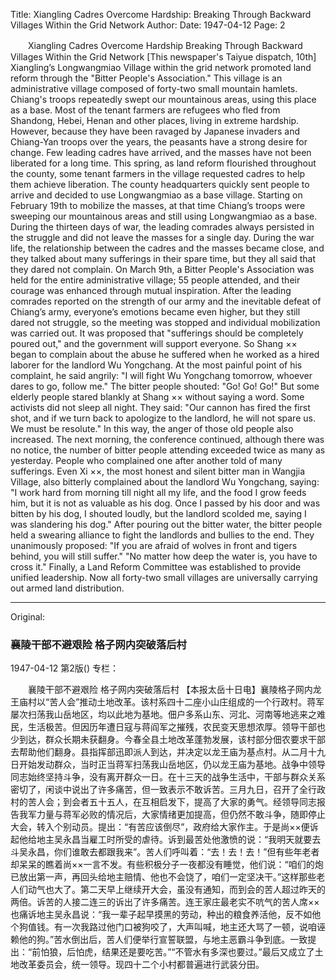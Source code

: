 Title: Xiangling Cadres Overcome Hardship: Breaking Through Backward Villages Within the Grid Network
Author:
Date: 1947-04-12
Page: 2

　　Xiangling Cadres Overcome Hardship
    Breaking Through Backward Villages Within the Grid Network
    [This newspaper's Taiyue dispatch, 10th] Xiangling’s Longwangmiao Village within the grid network promoted land reform through the "Bitter People's Association." This village is an administrative village composed of forty-two small mountain hamlets. Chiang's troops repeatedly swept our mountainous areas, using this place as a base. Most of the tenant farmers are refugees who fled from Shandong, Hebei, Henan and other places, living in extreme hardship. However, because they have been ravaged by Japanese invaders and Chiang-Yan troops over the years, the peasants have a strong desire for change. Few leading cadres have arrived, and the masses have not been liberated for a long time. This spring, as land reform flourished throughout the county, some tenant farmers in the village requested cadres to help them achieve liberation. The county headquarters quickly sent people to arrive and decided to use Longwangmiao as a base village. Starting on February 19th to mobilize the masses, at that time Chiang’s troops were sweeping our mountainous areas and still using Longwangmiao as a base. During the thirteen days of war, the leading comrades always persisted in the struggle and did not leave the masses for a single day. During the war life, the relationship between the cadres and the masses became close, and they talked about many sufferings in their spare time, but they all said that they dared not complain. On March 9th, a Bitter People's Association was held for the entire administrative village; 55 people attended, and their courage was enhanced through mutual inspiration. After the leading comrades reported on the strength of our army and the inevitable defeat of Chiang’s army, everyone’s emotions became even higher, but they still dared not struggle, so the meeting was stopped and individual mobilization was carried out. It was proposed that "sufferings should be completely poured out," and the government will support everyone. So Shang ×× began to complain about the abuse he suffered when he worked as a hired laborer for the landlord Wu Yongchang. At the most painful point of his complaint, he said angrily: "I will fight Wu Yongchang tomorrow, whoever dares to go, follow me." The bitter people shouted: "Go! Go! Go!" But some elderly people stared blankly at Shang ×× without saying a word. Some activists did not sleep all night. They said: "Our cannon has fired the first shot, and if we turn back to apologize to the landlord, he will not spare us. We must be resolute." In this way, the anger of those old people also increased. The next morning, the conference continued, although there was no notice, the number of bitter people attending exceeded twice as many as yesterday. People who complained one after another told of many sufferings. Even Xi ××, the most honest and silent bitter man in Wangjia Village, also bitterly complained about the landlord Wu Yongchang, saying: "I work hard from morning till night all my life, and the food I grow feeds him, but it is not as valuable as his dog. Once I passed by his door and was bitten by his dog, I shouted loudly, but the landlord scolded me, saying I was slandering his dog." After pouring out the bitter water, the bitter people held a swearing alliance to fight the landlords and bullies to the end. They unanimously proposed: "If you are afraid of wolves in front and tigers behind, you will still suffer." "No matter how deep the water is, you have to cross it." Finally, a Land Reform Committee was established to provide unified leadership. Now all forty-two small villages are universally carrying out armed land distribution.



<hr /> 

Original: 


### 襄陵干部不避艰险  格子网内突破落后村

1947-04-12
第2版()
专栏：

　　襄陵干部不避艰险
    格子网内突破落后村
    【本报太岳十日电】襄陵格子网内龙王庙村以“苦人会”推动土地改革。该村系四十二座小山庄组成的一个行政村。蒋军屡次扫荡我山岳地区，均以此地为基地。佃户多系山东、河北、河南等地逃来之难民，生活极苦。但因历年遭日寇与蒋阎军之摧残，农民变天思想浓厚。领导干部也少到达，群众长期未获翻身。今春全县土地改革蓬勃发展，该村部分佃农要求干部去帮助他们翻身。县指挥部迅即派人到达，并决定以龙王庙为基点村。从二月十九日开始发动群众，当时正当蒋军扫荡我山岳地区，仍以龙王庙为基地。战争中领导同志始终坚持斗争，没有离开群众一日。在十三天的战争生活中，干部与群众关系密切了，闲谈中说出了许多痛苦，但一致表示不敢诉苦。三月九日，召开了全行政村的苦人会；到会者五十五人，在互相启发下，提高了大家的勇气。经领导同志报告我军力量与蒋军必败的情况后，大家情绪更加提高，但仍然不敢斗争，随即停止大会，转入个别动员。提出：“有苦应该倒尽”，政府给大家作主。于是尚××便诉起他给地主吴永昌当雇工时所受的虐待。诉到最苦处他激愤的说：“我明天就要去斗吴永昌，你们谁敢去都跟我来”。苦人们呼叫着：“去！去！去！”但有些年老者却呆呆的瞧着尚××一言不发。有些积极分子一夜都没有睡觉，他们说：“咱们的炮已放出第一声，再回头给地主赔情、他也不会饶了，咱们一定坚决干。”这样那些老人们动气也大了。第二天早上继续开大会，虽没有通知，而到会的苦人超过昨天的两倍。诉苦的人接二连三的诉出了许多痛苦。连王家庄最老实不吭气的苦人席××也痛诉地主吴永昌说：“我一辈子起早摸黑的劳动，种出的粮食养活他，反不如他个狗值钱。有一次我路过他门口被狗咬了，大声叫喊，地主还大骂了一顿，说咱诬赖他的狗。”苦水倒出后，苦人们便举行宣誓联盟，与地主恶霸斗争到底。一致提出：“前怕狼，后怕虎，结果还是要吃苦。”“不管水有多深也要过。”最后又成立了土地改革委员会，统一领导。现四十二个小村都普遍进行武装分田。
